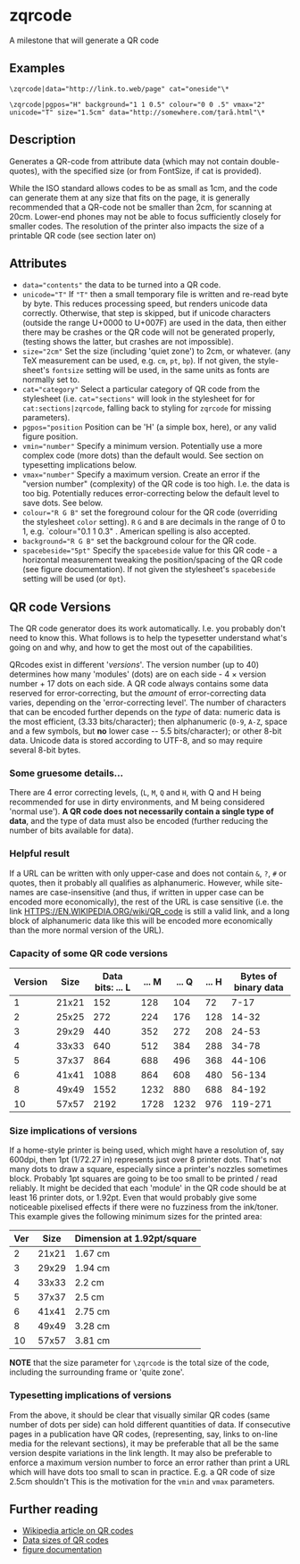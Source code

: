 # zqrcode
A milestone that will generate a QR code
## Examples
```
\zqrcode|data="http://link.to.web/page" cat="oneside"\*

\zqrcode|pgpos="H" background="1 1 0.5" colour="0 0 .5" vmax="2" unicode="T" size="1.5cm" data="http://somewhere.com/țară.html"\*

```
## Description
 Generates a QR-code from attribute data (which may not contain double-quotes), with the specified size (or from FontSize, if cat is provided). 

While the ISO standard allows codes to be as small as 1cm, and the code can generate them at any size that fits on the page, it is generally recommended that a QR-code not be smaller than 2cm, for scanning at 20cm. Lower-end phones may not be able to focus sufficiently closely for smaller codes. The resolution of the printer also impacts the size of a printable QR code (see section later on)

## Attributes
* `data="contents"` the data to be turned into a QR code.
* `unicode="T"` If `"T"` then a small temporary file is written and re-read byte by byte. This reduces processing speed, but renders unicode data correctly. Otherwise, that step is skipped, but if unicode characters (outside the range U+0000 to U+007F) are used in the data, then either there may be crashes or the QR code will not be generated properly, (testing shows the latter, but crashes are not impossible).
* `size="2cm"` Set the size (including 'quiet zone') to 2cm, or whatever. (any TeX measurement can be used, e.g. `cm`, `pt`, `bp`). If not given, the style-sheet's `fontsize` setting will be used, in the same units as fonts are normally set to. 
* `cat="category"` Select a particular category of QR code from the stylesheet (i.e. `cat="sections"` will look in the stylesheet for  for  `cat:sections|zqrcode`, falling back to styling for `zqrcode` for missing parameters).
* `pgpos="position` Position  can be 'H' (a simple box, here), or any valid figure position. 
* `vmin="number"` Specify a minimum version. Potentially use a more complex code (more dots) than the default would.  See section on typesetting implications below.
* `vmax="number"` Specify a maximum version. Create an error if the "version number" (complexity) of the QR code is too high. I.e. the data is too big. Potentially reduces error-correcting below the default level to save dots. See below.
*  `colour="R G B"` set the foreground colour for the QR code (overriding the stylesheet `color` setting). `R` `G` and `B` are decimals in the range of 0 to 1, e.g. `colour="0.1 1 0.3" . American spelling is also accepted.
* `background="R G B"` set the background colour for the QR code.
* `spacebeside="5pt"` Specify the `spacebeside` value for this QR code - a horizontal measurement tweaking the position/spacing of the QR code (see figure documentation).   If not given the  stylesheet's `spacebeside` setting will be used (or `0pt`).

## QR code Versions
The QR code generator does its work automatically. I.e. you probably don't need to know this. What follows is to help the typesetter understand what's going on and why, and how to get the most out of the capabilities.

QRcodes exist in different '*versions*'. The version number (up to 40) determines how many 'modules' (dots) are on each side - 4 × version number + 17 dots on each side.  A QR code always contains some data reserved for error-correcting, but the *amount* of error-correcting data varies, depending on the 'error-correcting level'.
The number of characters that can be encoded further depends on the
*type* of data: numeric data is the most efficient, (3.33 bits/character); then alphanumeric (`0-9`, `A-Z`, space and a few symbols, but **no** lower case -- 5.5 bits/character); or other 8-bit data. Unicode data is stored according to UTF-8, and so may require several 8-bit bytes.

### Some gruesome details...
There are 4 error correcting levels, (`L`, `M`, `Q` and `H`, with Q and H being recommended for use in dirty environments, and M being considered 'normal use').
**A QR code does not necessarily contain a single type of data**, and the type of data must also be encoded (further reducing the number of  bits available for data).

### Helpful result
If a URL can be written with only upper-case and does not contain `&`,  `?`, `#` or quotes,  then it probably all qualifies as alphanumeric.  However, while site-names are case-insensitive (and thus, if written in upper case can be encoded more economically), the rest of the URL is case sensitive (i.e. the link [HTTPS://EN.WIKIPEDIA.ORG/wiki/QR_code](HTTPS://EN.WIKIPEDIA.ORG/wiki/QR_code) is still a valid link, and a long block of alphanumeric data like this will be encoded more economically than the more normal version of the URL).

### Capacity of some QR code versions
Version | Size | Data bits: ... L | ... M | ... Q |... H | Bytes of binary data
---------- | ------| ----------- | --------- | ---- | ---- | ----
1 | 21x21 | 152 | 128 | 104 | 72 | 7-17
2 | 25x25 |  272 | 224 | 176 | 128 | 14-32
3 | 29x29 | 440 | 352 | 272 | 208 | 24-53
4 | 33x33 | 640 | 512 | 384 |288 | 34-78
5 | 37x37 | 864 | 688 | 496 | 368 | 44-106
6 | 41x41 | 1088| 864 | 608 | 480 | 56-134
8 | 49x49 | 1552 | 1232 | 880 | 688 | 84-192
10 | 57x57 | 2192 | 1728 | 1232|976 | 119-271


### Size implications of versions
If  a home-style printer is being used, which might have a resolution of, say 600dpi, then 1pt (1/72.27 in) represents just over 8 printer dots. That's not many dots to draw a square, especially since a printer's nozzles sometimes block. Probably 1pt squares are going to be too small to be printed / read reliably. It might be decided that each 'module' in the QR code should be at least 16 printer dots, or 1.92pt. Even that would probably give some noticeable pixelised effects if there were no fuzziness from the ink/toner. This example gives the following minimum sizes for the printed area:

| Ver | Size | Dimension at 1.92pt/square
|------| ------ | ------------- 
| 2  |  21x21 | 1.67 cm 
| 3  | 29x29| 1.94 cm 
| 4  | 33x33 | 2.2 cm
| 5  | 37x37 | 2.5 cm
| 6 | 41x41| 2.75 cm
| 8 | 49x49 | 3.28 cm
| 10 | 57x57 | 3.81 cm

**NOTE** that the size parameter for `\zqrcode` is the total size of the code, including the surrounding frame or 'quite zone'.

### Typesetting implications of versions
From the above, it should be clear that visually similar QR codes (same number of dots per side) can hold different quantities of data.  If consecutive pages in a publication have QR codes, (representing, say, links to on-line media for the relevant sections), it may be preferable that all be the same version despite variations in the link length. It may also be preferable to enforce a maximum version number to force an error rather than print a URL which will have dots too small to scan in practice. E.g. a QR code of size 2.5cm shouldn't 
This is the motivation for the `vmin` and `vmax` parameters.

## Further reading
* [Wikipedia article on QR codes](https://en.wikipedia.org/wiki/QR_code) 
* [Data sizes of QR codes](https://www.qrcode.com/en/about/version.html)
* [figure documentation](../documentation/figures.md)